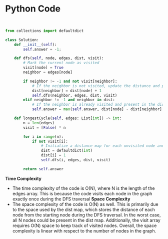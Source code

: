 # Python Code

```python 


from collections import defaultdict

class Solution:
    def __init__(self):
        self.answer = -1;

    def dfs(self, node, edges, dist, visit):
        # Mark the current node as visited
        visit[node] = True
        neighbor = edges[node]

        if neighbor != -1 and not visit[neighbor]:
            # If the neighbor is not visited, update the distance and perform DFS on the neighbor
            dist[neighbor] = dist[node] + 1
            self.dfs(neighbor, edges, dist, visit)
        elif neighbor != -1 and neighbor in dist:
            # If the neighbor is already visited and present in the distance map, calculate the cycle length
            self.answer = max(self.answer, dist[node] - dist[neighbor] + 1)

    def longestCycle(self, edges: List[int]) -> int:
        n = len(edges)
        visit = [False] * n

        for i in range(n):
            if not visit[i]:
                # Initialize a distance map for each unvisited node and perform DFS
                dist = defaultdict(int)
                dist[i] = 1
                self.dfs(i, edges, dist, visit)

        return self.answer


```

**Time Complexity**
- The time complexity of the code is O(N), where N is the length of the edges array. This is because the code visits each node in the graph exactly once during the DFS traversal
**Space Complexity**
- The space complexity of the code is O(N) as well. This is primarily due to the space used by the dist map, which stores the distance of each node from the starting node during the DFS traversal. In the worst case, all N nodes could be present in the dist map. Additionally, the visit array requires O(N) space to keep track of visited nodes. Overall, the space complexity is linear with respect to the number of nodes in the graph.
